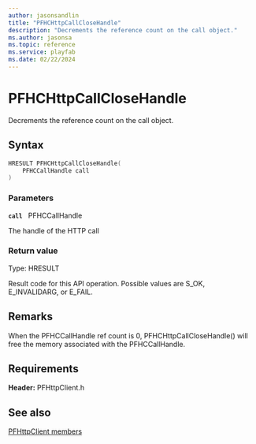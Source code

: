 ```yaml
---
author: jasonsandlin
title: "PFHCHttpCallCloseHandle"
description: "Decrements the reference count on the call object."
ms.author: jasonsa
ms.topic: reference
ms.service: playfab
ms.date: 02/22/2024
---
```


# PFHCHttpCallCloseHandle  

Decrements the reference count on the call object.  

## Syntax  
  
```cpp
HRESULT PFHCHttpCallCloseHandle(  
    PFHCCallHandle call  
)  
```  
  
### Parameters  
  
**`call`** &nbsp; PFHCCallHandle  
  
The handle of the HTTP call  
  
  
### Return value
Type: HRESULT
  
Result code for this API operation. Possible values are S_OK, E_INVALIDARG, or E_FAIL.
  
## Remarks  
  
When the PFHCCallHandle ref count is 0, PFHCHttpCallCloseHandle() will free the memory associated with the PFHCCallHandle.
  
## Requirements  
  
**Header:** PFHttpClient.h
  
## See also  
[PFHttpClient members](../pfhttpclient_members.md)  

  
  
